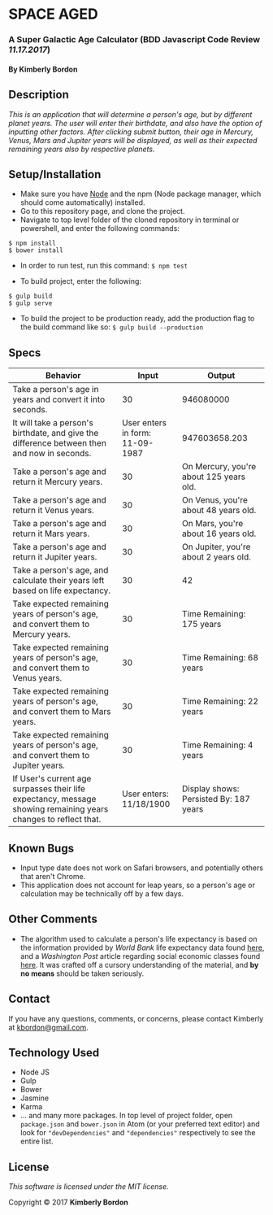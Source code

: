 # SPACE AGED
### A Super Galactic Age Calculator (BDD Javascript Code Review _11.17.2017_)
#### By Kimberly Bordon

## Description
_This is an application that will determine a person's age, but by different planet years. The user will enter their birthdate, and also have the option of inputting other factors. After clicking submit button, their age in Mercury, Venus, Mars and Jupiter years will be displayed, as well as their expected remaining years also by respective planets._

## Setup/Installation
* Make sure you have [Node](https://nodejs.org/en/download/) and the npm (Node package manager, which should come automatically) installed.
* Go to this repository page, and clone the project.
* Navigate to top level folder of the cloned repository in terminal or powershell, and enter the following commands:
```
$ npm install
$ bower install
```
* In order to run test, run this command: `$ npm test`

* To build project, enter the following:
```
$ gulp build
$ gulp serve
```

* To build the project to be production ready, add the production flag to the build command like so:
`$ gulp build --production`


## Specs
|Behavior | Input | Output|
|-|-|-|
| Take a person's age in years and convert it into seconds. | 30 | 946080000 |
| It will take a person's birthdate, and give the difference between then and now in seconds.| User enters in form: <br>11-09-1987 | 947603658.203 |
| Take a person's age and return it Mercury years. | 30 | On Mercury, you're about 125 years old. |
| Take a person's age and return it Venus years. |30 | On Venus, you're about 48 years old. |
| Take a person's age and return it Mars years. |30 | On Mars, you're about 16 years old. |
| Take a person's age and return it Jupiter years. |30 | On Jupiter, you're about 2 years old. |
| Take a person's age, and calculate their years left based on life expectancy. | 30 | 42 |
| Take expected remaining years of person's age, and convert them to Mercury years. | 30 | Time Remaining: 175 years |
| Take expected remaining years of person's age, and convert them to Venus years. | 30 | Time Remaining: 68 years |
| Take expected remaining years of person's age, and convert them to Mars years. | 30 | Time Remaining: 22 years |
| Take expected remaining years of person's age, and convert them to Jupiter years. | 30 | Time Remaining: 4 years |
| If User's current age surpasses their life expectancy, message showing remaining years changes to reflect that. | User enters: <br> 11/18/1900 | Display shows: <br> Persisted By: 187 years |



## Known Bugs
* Input type date does not work on Safari browsers, and potentially others that aren't Chrome.
* This application does not account for leap years, so a person's age or calculation may be technically off by a few days.

## Other Comments
* The algorithm used to calculate a person's life expectancy is based on the information provided by *World Bank* life expectancy data found [here](https://www.google.com/publicdata/explore?ds=d5bncppjof8f9_&ctype=l&strail=false&bcs=d&nselm=h&met_y=sp_dyn_le00_in&scale_y=lin&ind_y=false&rdim=region&idim=country:USA:JPN:CAN&ifdim=region&tdim=true&hl=en&dl=en&ind=false), and a *Washington Post* article regarding social economic classes found [here](https://www.washingtonpost.com/news/wonk/wp/2015/09/18/the-government-is-spending-more-to-help-rich-seniors-than-poor-ones/?utm_term=.65d3af6ceef9). It was crafted off a cursory understanding of the material, and **by no means** should be taken seriously.

## Contact
If you have any questions, comments, or concerns, please contact Kimberly at [kbordon@gmail.com](mailto:kbordon@gmail.com).

## Technology Used
* Node JS
* Gulp
* Bower
* Jasmine
* Karma
* ... and many more packages. In top level of project folder, open `package.json` and `bower.json` in Atom (or your preferred text editor) and look for `"devDependencies"` and `"dependencies"` respectively to see the entire list.

## License
*This software is licensed under the MIT license.*

Copyright © 2017 **Kimberly Bordon**
